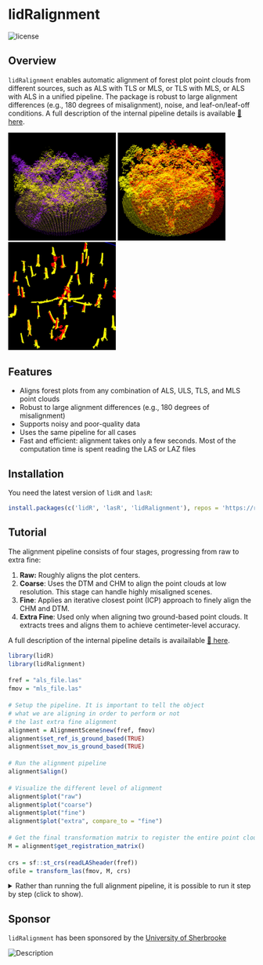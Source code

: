 # lidRalignment

![license](https://img.shields.io/badge/Licence-GPL--3-blue.svg)

## Overview

`lidRalignment` enables automatic alignment of forest plot point clouds from different sources, such as ALS with TLS or MLS, or TLS with MLS, or ALS with ALS in a unified pipeline. The package is robust to large alignment differences (e.g., 180 degrees of misalignment), noise, and leaf-on/leaf-off conditions. A full description of the internal pipeline details is available [:book: here](https://r-lidar.github.io/lidRalignment/articles/internal.html).

<img src="vignettes/als-mls.jpg" width="220"/> <img src="vignettes/alignement3.jpg" width="220"/> <img src="vignettes/alignement4.jpg" width="220"/>

## Features

- Aligns forest plots from any combination of ALS, ULS, TLS, and MLS point clouds
- Robust to large alignment differences (e.g., 180 degrees of misalignment)
- Supports noisy and poor-quality data
- Uses the same pipeline for all cases
- Fast and efficient: alignment takes only a few seconds. Most of the computation time is spent reading the LAS or LAZ files


## Installation

You need the latest version of `lidR` and `lasR`:  

```r
install.packages(c('lidR', 'lasR', 'lidRalignment'), repos = 'https://r-lidar.r-universe.dev')
```

## Tutorial

The alignment pipeline consists of four stages, progressing from raw to extra fine:

1. **Raw:** Roughly aligns the plot centers.
2. **Coarse**: Uses the DTM and CHM to align the point clouds at low resolution. This stage can handle highly misaligned scenes.
3. **Fine**: Applies an iterative closest point (ICP) approach to finely align the CHM and DTM.
4. **Extra Fine**: Used only when aligning two ground-based point clouds. It extracts trees and aligns them to achieve centimeter-level accuracy.

 A full description of the internal pipeline details is availailable [:book: here](https://r-lidar.github.io/lidRalignment/articles/internal.html).
 
```r
library(lidR)
library(lidRalignment)

fref = "als_file.las"
fmov = "mls_file.las"

# Setup the pipeline. It is important to tell the object
# what we are aligning in order to perform or not
# the last extra fine alignment
alignment = AlignmentScene$new(fref, fmov)
alignment$set_ref_is_ground_based(TRUE)
alignment$set_mov_is_ground_based(TRUE)

# Run the alignment pipeline
alignment$align()

# Visualize the different level of alignment
alignment$plot("raw")
alignment$plot("coarse")
alignment$plot("fine")
alignment$plot("extra", compare_to = "fine")

# Get the final transformation matrix to register the entire point cloud.
M = alignment$get_registration_matrix()

crs = sf::st_crs(readLASheader(fref))
ofile = transform_las(fmov, M, crs)
```

<details>
<summary>Rather than running the full alignment pipeline, it is possible to run it step by step (click to show).</summary>


```r
alignment = AlignmentScene$new(fref, fmov)
alignment$set_ref_is_ground_based(TRUE)
alignment$set_mov_is_ground_based(TRUE)

alignment$prepare()
alignment$plot("raw")

alignment$coarse_align()
alignment$plot("coarse")

alignment$fine_align()
alignment$plot("fine")

alignment$extra_fine_align()
alignment$plot("extra", compare_to = "fine")
```
</details>

## Sponsor

`lidRalignment` has been sponsored by the [University of Sherbrooke](https://www.usherbrooke.ca/)

<img src="https://upload.wikimedia.org/wikipedia/commons/thumb/2/23/Universit%C3%A9_de_Sherbrooke_%28logo%29_%282%29.svg/langfr-1920px-Universit%C3%A9_de_Sherbrooke_%28logo%29_%282%29.svg.png" alt="Description" width="400">
